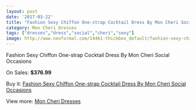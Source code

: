 ```yaml
---
layout: post
date: '2017-03-22'
title: "Fashion Sexy Chiffon One-strap Cocktail Dress By Mon Cheri Social Occasions"
category: Mon Cheri Dresses
tags: ["dresses","dress","social","cheri","sexy"]
image: http://www.neoformal.com/14461-thickbox_default/fashion-sexy-chiffon-one-strap-cocktail-dress-by-mon-cheri-social-occasions.jpg
---
```

Fashion Sexy Chiffon One-strap Cocktail Dress By Mon Cheri Social Occasions

On Sales: **$376.99**
<a href="https://www.neoformal.com/en/mon-cheri-dresses/4933-fashion-sexy-chiffon-one-strap-cocktail-dress-by-mon-cheri-social-occasions.html"><amp-img layout="responsive" width="600" height="600" src="//www.neoformal.com/14461-thickbox_default/fashion-sexy-chiffon-one-strap-cocktail-dress-by-mon-cheri-social-occasions.jpg" alt="Fashion Sexy Chiffon One-strap Cocktail Dress By Mon Cheri Social Occasions 0" /></a>
<a href="https://www.neoformal.com/en/mon-cheri-dresses/4933-fashion-sexy-chiffon-one-strap-cocktail-dress-by-mon-cheri-social-occasions.html"><amp-img layout="responsive" width="600" height="600" src="//www.neoformal.com/14462-thickbox_default/fashion-sexy-chiffon-one-strap-cocktail-dress-by-mon-cheri-social-occasions.jpg" alt="Fashion Sexy Chiffon One-strap Cocktail Dress By Mon Cheri Social Occasions 1" /></a>

Buy it: [Fashion Sexy Chiffon One-strap Cocktail Dress By Mon Cheri Social Occasions](https://www.neoformal.com/en/mon-cheri-dresses/4933-fashion-sexy-chiffon-one-strap-cocktail-dress-by-mon-cheri-social-occasions.html "Fashion Sexy Chiffon One-strap Cocktail Dress By Mon Cheri Social Occasions")

View more: [Mon Cheri Dresses](https://www.neoformal.com/en/59-mon-cheri-dresses "Mon Cheri Dresses")